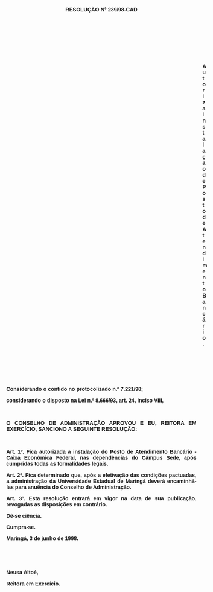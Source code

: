 <BODY>

<B><FONT FACE="Arial"><P ALIGN="CENTER"></P>
<P ALIGN="CENTER">RESOLU&Ccedil;&Atilde;O  N° 239/98-CAD</P>
<P ALIGN="JUSTIFY"></P>
<P ALIGN="JUSTIFY">&nbsp;</P>
<P ALIGN="JUSTIFY">&nbsp;</P>
<P ALIGN="JUSTIFY">&nbsp;</P>
<P ALIGN="JUSTIFY">&nbsp;</P><DIR>
<DIR>
<DIR>
<DIR>
<DIR>
<DIR>
<DIR>
<DIR>
<DIR>
<DIR>
<DIR>
<DIR>
<DIR>

<P ALIGN="JUSTIFY">Autoriza instala&ccedil;&atilde;o de Posto de Atendimento Banc&aacute;rio.</P>
<P ALIGN="JUSTIFY"></P>
<P ALIGN="JUSTIFY">&nbsp;</P>
</B><P ALIGN="JUSTIFY">&nbsp;</P>
<P ALIGN="JUSTIFY">&nbsp;</P></DIR>
</DIR>
</DIR>
</DIR>
</DIR>
</DIR>
</DIR>
</DIR>
</DIR>
</DIR>
</DIR>
</DIR>
</DIR>

<P ALIGN="JUSTIFY">&#9;Considerando o contido no <B>protocolizado n.º 7.221/98</B>;</P>
<P ALIGN="JUSTIFY">&#9;considerando o disposto na Lei n.º 8.666/93, art. 24, inciso VIII,</P>
<B><P ALIGN="JUSTIFY"></P>
</B><P ALIGN="JUSTIFY">&nbsp;</P>
<B><P ALIGN="JUSTIFY">O CONSELHO DE ADMINISTRA&Ccedil;&Atilde;O APROVOU E EU, REITORA EM EXERC&Iacute;CIO, SANCIONO A SEGUINTE RESOLU&Ccedil;&Atilde;O:</P>
<P ALIGN="JUSTIFY"></P>
<P ALIGN="JUSTIFY">&nbsp;</P>
<P ALIGN="JUSTIFY">&#9;Art. 1º. </B>Fica autorizada a instala&ccedil;&atilde;o do Posto de Atendimento Banc&aacute;rio - Caixa Econ&ocirc;mica Federal, nas depend&ecirc;ncias do C&acirc;mpus Sede, ap&oacute;s cumpridas todas as formalidades legais.</P>
<P ALIGN="JUSTIFY">&#9;<B>Art. 2º.</B> Fica determinado que, ap&oacute;s a efetiva&ccedil;&atilde;o das condi&ccedil;&otilde;es pactuadas, a administra&ccedil;&atilde;o da Universidade Estadual de Maring&aacute; dever&aacute; encaminh&aacute;-las para anu&ecirc;ncia do Conselho de Administra&ccedil;&atilde;o.</P>
<P ALIGN="JUSTIFY">&#9;<B>Art. 3º.</B> Esta resolu&ccedil;&atilde;o entrar&aacute; em vigor na data de sua publica&ccedil;&atilde;o, revogadas as disposi&ccedil;&otilde;es em contr&aacute;rio.</P>
<P ALIGN="JUSTIFY">&#9;D&ecirc;-se ci&ecirc;ncia.</P>
<P ALIGN="JUSTIFY">&#9;Cumpra-se.</P>
<P ALIGN="JUSTIFY"></P>
<P ALIGN="JUSTIFY">&#9;&#9;&#9;&#9;&#9;&#9;Maring&aacute;, 3 de junho de 1998.</P>
<P ALIGN="JUSTIFY"></P>
<P ALIGN="JUSTIFY">&nbsp;</P>
<P ALIGN="JUSTIFY">&nbsp;</P>
<P ALIGN="JUSTIFY">&#9;&#9;&#9;&#9;&#9;&#9;Neusa Alto&eacute;,</P>
<P ALIGN="JUSTIFY">&#9;&#9;&#9;&#9;&#9;&#9;<B>Reitora em Exerc&iacute;cio.</P>
</B><P ALIGN="JUSTIFY"></P></FONT></BODY>
